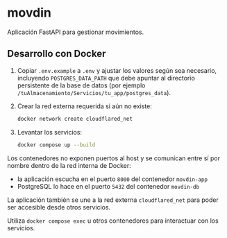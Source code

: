 # movdin

Aplicación FastAPI para gestionar movimientos.

## Desarrollo con Docker

1. Copiar `.env.example` a `.env` y ajustar los valores según sea necesario, incluyendo `POSTGRES_DATA_PATH` que debe apuntar al directorio persistente de la base de datos (por ejemplo `/tuAlmacenamiento/Servicios/tu_app/postgres_data`).
2. Crear la red externa requerida si aún no existe:

   ```bash
   docker network create cloudflared_net
   ```
3. Levantar los servicios:

   ```bash
   docker compose up --build
   ```

Los contenedores no exponen puertos al host y se comunican entre sí por nombre dentro de la red interna de Docker:

- la aplicación escucha en el puerto `8000` del contenedor `movdin-app`
- PostgreSQL lo hace en el puerto `5432` del contenedor `movdin-db`

La aplicación también se une a la red externa `cloudflared_net` para poder ser accesible desde otros servicios.

Utiliza `docker compose exec` u otros contenedores para interactuar con los servicios.
